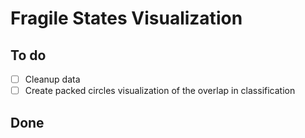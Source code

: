 # Fragile States Visualization

## To do
- [ ] Cleanup data
- [ ] Create packed circles visualization of the overlap in classification

## Done